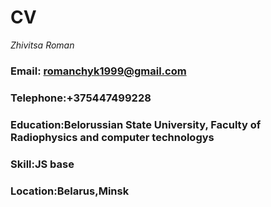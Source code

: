 # CV
*Zhivitsa Roman*
### Email: romanchyk1999@gmail.com
### Telephone:+375447499228
### Education:Belorussian State University, Faculty of Radiophysics and computer technologys
### Skill:JS base
### Location:Belarus,Minsk